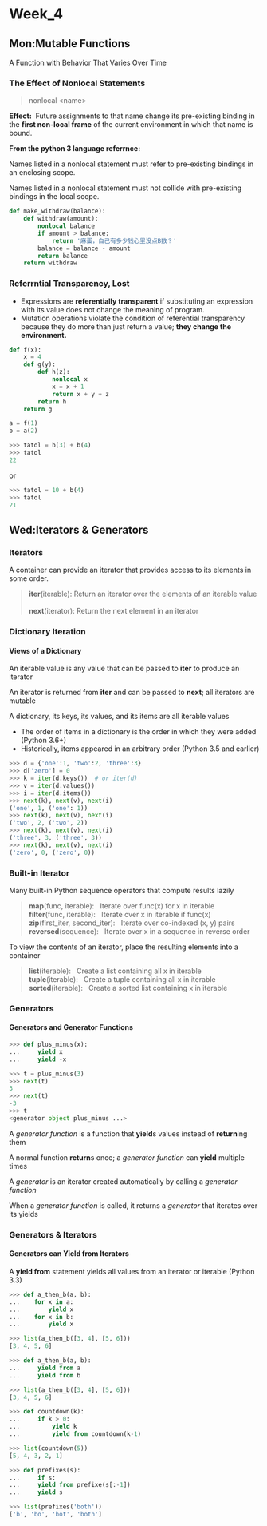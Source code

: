 # Week_4

## Mon:Mutable Functions

A Function with Behavior That Varies Over Time

### The Effect of Nonlocal Statements

> nonlocal \<name>

**Effect:** &nbsp;Future assignments to that name change its pre-existing binding in the **first non-local frame** of the current environment in which that name is bound.

**From the python 3 language referrnce:**

Names listed in a nonlocal statement must refer to pre-existing bindings in an enclosing scope.

Names listed in a nonlocal statement must not collide with pre-existing bindings in the local scope.

```py
def make_withdraw(balance):
    def withdraw(amount):
        nonlocal balance
        if amount > balance:
            return '麻蛋，自己有多少钱心里没点B数？'
        balance = balance - amount
        return balance
    return withdraw
```

### Referrntial Transparency, Lost

* Expressions are **referentially transparent** if substituting an expression with its value does not change the meaning of program.
* Mutation operations violate the condition of referential transparency because they do more than just return a value; **they change the environment.**

```py
def f(x):
    x = 4
    def g(y):
        def h(z):
            nonlocal x
            x = x + 1
            return x + y + z
        return h
    return g

a = f(1)
b = a(2)
```

```py
>>> tatol = b(3) + b(4) 
>>> tatol 
22
```

or

```py
>>> tatol = 10 + b(4) 
>>> tatol 
21
```

## Wed:Iterators & Generators

### Iterators

A container can provide an iterator that provides access to its elements in some order.

> **iter**(iterable): Return an iterator over the elements of an iterable value </br> </br>
> **next**(iterator): Return the next element in an iterator

### Dictionary Iteration

#### Views of a Dictionary

An iterable value is any value that can be passed to **iter** to produce an iterator

An iterator is returned from **iter** and can be passed to **next**; all iterators are mutable

A dictionary, its keys, its values, and its items are all iterable values

* The order of items in a dictionary is the order in which they were added (Python 3.6+)
* Historically, items appeared in an arbitrary order (Python 3.5 and earlier)

```py
>>> d = {'one':1, 'two':2, 'three':3}
>>> d['zero'] = 0
>>> k = iter(d.keys())  # or iter(d)
>>> v = iter(d.values())
>>> i = iter(d.items())
>>> next(k), next(v), next(i)
('one', 1, ('one': 1))
>>> next(k), next(v), next(i)
('two', 2, ('two', 2))
>>> next(k), next(v), next(i)
('three', 3, ('three', 3))
>>> next(k), next(v), next(i)
('zero', 0, ('zero', 0))
```

### Built-in Iterator

Many built-in Python sequence operators that compute results lazily

> **map**(func, iterable): &nbsp; Iterate over func(x) for x in iterable </br>
> **filter**(func, iterable): &nbsp; Iterate over x in iterable if func(x) </br>
> **zip**(first_iter, second_iter): &nbsp; Iterate over co-indexed (x, y) pairs </br>
> **reversed**(sequence): &nbsp; Iterate over x in a sequence in reverse order

To view the contents of an iterator, place the resulting elements into a container

> **list**(iterable): &nbsp; Create a list containing all x in iterable </br>
> **tuple**(iterable): &nbsp; Create a tuple containing all x in iterable </br>
> **sorted**(iterable): &nbsp; Create a sorted list containing x in iterable

### Generators

#### Generators and Generator Functions

```py
>>> def plus_minus(x):
...     yield x
...     yield -x

>>> t = plus_minus(3)
>>> next(t)
3
>>> next(t)
-3
>>> t
<generator object plus_minus ...>
```

A *generator function* is a function that **yield**s values instead of **return**ing them

A normal function **return**s once; a *generator function* can **yield** multiple times

A *generator* is an iterator created automatically by calling a *generator function*

When a *generator function* is called, it returns a *generator* that iterates over its yields

### Generators & Iterators

#### Generators can Yield from Iterators

A **yield from** statement yields all values from an iterator or iterable (Python 3.3)

```py
>>> def a_then_b(a, b):
...    for x in a:
...        yield x
...    for x in b:
...        yield x

>>> list(a_then_b([3, 4], [5, 6]))
[3, 4, 5, 6]

>>> def a_then_b(a, b):
...     yield from a
...     yield from b

>>> list(a_then_b([3, 4], [5, 6]))
[3, 4, 5, 6]
```

```py
>>> def countdown(k):
...     if k > 0:
...         yield k
...         yield from countdown(k-1)

>>> list(countdown(5))
[5, 4, 3, 2, 1]
```

```py
>>> def prefixes(s):
...     if s:
...     yield from prefixe(s[:-1])
...     yield s

>>> list(prefixes('both'))
['b', 'bo', 'bot', 'both']
```

